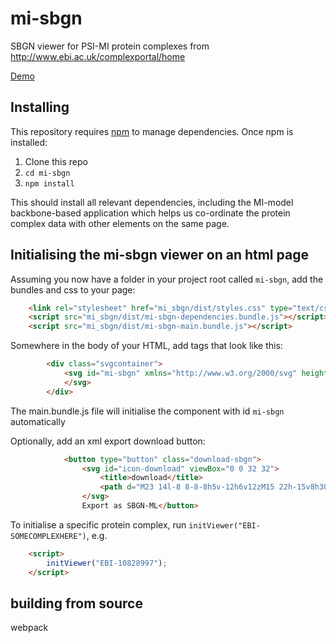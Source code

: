 # mi-sbgn
SBGN viewer for PSI-MI protein complexes from http://www.ebi.ac.uk/complexportal/home 

[Demo](https://yochannah.github.io/mi-sbgn/)

## Installing

This repository requires [npm](https://docs.npmjs.com/getting-started/installing-node) to manage dependencies. Once npm is installed:

1. Clone this repo
2. `cd mi-sbgn`
3. `npm install`

This should install all relevant dependencies, including the MI-model backbone-based application which helps us co-ordinate the protein complex data with other elements on the same page.

## Initialising the mi-sbgn viewer on an html page

Assuming you now have a folder in your project root called `mi-sbgn`, add the bundles and css to your page:

```html
    <link rel="stylesheet" href="mi_sbgn/dist/styles.css" type="text/css">
    <script src="mi_sbgn/dist/mi-sbgn-dependencies.bundle.js"></script>
    <script src="mi_sbgn/dist/mi-sbgn-main.bundle.js"></script>

```
Somewhere in the body of your HTML, add tags that look like this: 

```html
        <div class="svgcontainer">
            <svg id="mi-sbgn" xmlns="http://www.w3.org/2000/svg" height="100" width="100">
            </svg>
        </div>
``` 
The main.bundle.js file will initialise the component with id `mi-sbgn` automatically

Optionally, add an xml export download button:


```html
            <button type="button" class="download-sbgn">
                <svg id="icon-download" viewBox="0 0 32 32">
                    <title>download</title>
                    <path d="M23 14l-8 8-8-8h5v-12h6v12zM15 22h-15v8h30v-8h-15zM28 26h-4v-2h4v2z"></path>
                </svg>
                Export as SBGN-ML</button>
```

To initialise a specific protein complex, run `initViewer("EBI-SOMECOMPLEXHERE")`, e.g.

```html
    <script>
        initViewer("EBI-10828997");
    </script>

```

## building from source
webpack
